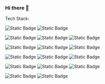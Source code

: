### Hi there 👋

Tech Stack:

![Static Badge](https://img.shields.io/badge/MongoDB-%2347A248?style=plastic&logo=mongodb&labelColor=black)
![Static Badge](https://img.shields.io/badge/MySQL-%234479A1?style=plastic&logo=mysql&labelColor=black&color=black)

![Static Badge](https://img.shields.io/badge/express.js-white?style=plastic&logo=express&labelColor=black)
![Static Badge](https://img.shields.io/badge/Node.js-%23339933?style=plastic&logo=node.js&labelColor=black)
![Static Badge](https://img.shields.io/badge/Next.js-gray?style=plastic&logo=next.js&labelColor=black)

![Static Badge](https://img.shields.io/badge/tailwindcss-blue?style=plastic&logo=tailwindcss&labelColor=black)
![Static Badge](https://img.shields.io/badge/Material_UI-white?style=plastic&logo=mui&labelColor=black)
![Static Badge](https://img.shields.io/badge/Bootstrap-black?style=plastic&logo=bootstrap&labelColor=white)

![Static Badge](https://img.shields.io/badge/React.js-blue?style=plastic&logo=react&labelColor=black)
![Static Badge](https://img.shields.io/badge/Angular-%23DD0031?style=plastic&logo=angular&labelColor=black)
![Static Badge](https://img.shields.io/badge/Vue.js-%234FC08D?style=plastic&logo=vue.js&labelColor=black)

![Static Badge](https://img.shields.io/badge/HTML5-%23E34F26?style=plastic&logo=html5&labelColor=black)
![Static Badge](https://img.shields.io/badge/CSS-%231572B6?style=plastic&logo=css3&labelColor=black)
![Static Badge](https://img.shields.io/badge/Javascript-black?style=plastic&logo=javascript&labelColor=black&color=black)

![Static Badge](https://img.shields.io/badge/Git%20SCM-%23F05032?style=plastic&logo=git&labelColor=black)
![Static Badge](https://img.shields.io/badge/Vite-%234479A1?style=plastic&logo=vite&labelColor=gold&color=black)



<!--
**iamwesofph/iamwesofph** is a ✨ _special_ ✨ repository because its `README.md` (this file) appears on your GitHub profile.

Here are some ideas to get you started:

- 🔭 I’m currently working on ...
- 🌱 I’m currently learning ...
- 👯 I’m looking to collaborate on ...
- 🤔 I’m looking for help with ...
- 💬 Ask me about ...
- 📫 How to reach me: ...
- 😄 Pronouns: ...
- ⚡ Fun fact: ...
-->
